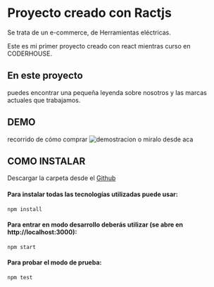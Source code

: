 # Proyecto creado con Ractjs
 
Se trata de un e-commerce, de Herramientas eléctricas.
 
Este es mi primer proyecto creado con react mientras curso en CODERHOUSE.
 
## En este proyecto
 
puedes encontrar una pequeña leyenda sobre nosotros y las marcas actuales que trabajamos.
 
## DEMO
recorrido de cómo comprar
![demostracion](https://firebasestorage.googleapis.com/v0/b/aco-app-ecommerce.appspot.com/o/demo%20(1).gif?alt=media&token=96e5f62a-ec8d-470b-99e4-d3d70205a811)
o miralo desde aca [](https://firebasestorage.googleapis.com/v0/b/aco-app-ecommerce.appspot.com/o/demo%20(1).gif?alt=media&token=96e5f62a-ec8d-470b-99e4-d3d70205a811)
## COMO INSTALAR
Descargar la carpeta desde el [Github](https://github.com/gomit0/aco-app)

#### Para instalar todas las tecnologías utilizadas puede usar:
    
    npm install

#### Para entrar en modo desarrollo deberás utilizar (se abre en http://localhost:3000):
    
    npm start


#### Para probar el modo de prueba:
    
    npm test

